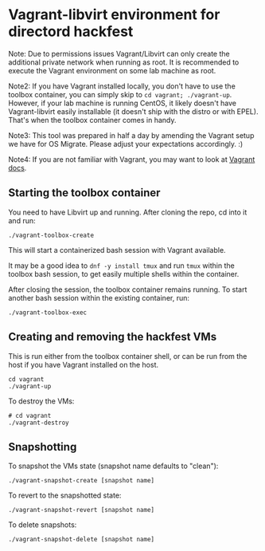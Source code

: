Vagrant-libvirt environment for directord hackfest
==================================================

Note: Due to permissions issues Vagrant/Libvirt can only create the
additional private network when running as root. It is recommended to
execute the Vagrant environment on some lab machine as root.

Note2: If you have Vagrant installed locally, you don't have to use
the toolbox container, you can simply skip to `cd vagrant;
./vagrant-up`. However, if your lab machine is running CentOS, it
likely doesn't have Vagrant-libvirt easily installable (it doesn't
ship with the distro or with EPEL). That's when the toolbox container
comes in handy.

Note3: This tool was prepared in half a day by amending the Vagrant
setup we have for OS Migrate. Please adjust your expectations
accordingly. :)

Note4: If you are not familiar with Vagrant, you may want to look at
[Vagrant docs](https://www.vagrantup.com/docs/cli).

Starting the toolbox container
------------------------------

You need to have Libvirt up and running. After cloning the repo, cd
into it and run:

```
./vagrant-toolbox-create
```

This will start a containerized bash session with Vagrant
available.

It may be a good idea to `dnf -y install tmux` and run `tmux` within
the toolbox bash session, to get easily multiple shells within the
container.

After closing the session, the toolbox container remains running. To
start another bash session within the existing container, run:

```
./vagrant-toolbox-exec
```

Creating and removing the hackfest VMs
--------------------------------------

This is run either from the toolbox container shell, or can be run
from the host if you have Vagrant installed on the host.

```
cd vagrant
./vagrant-up
```

To destroy the VMs:

```
# cd vagrant
./vagrant-destroy
```

Snapshotting
------------

To snapshot the VMs state (snapshot name defaults to "clean"):

```
./vagrant-snapshot-create [snapshot name]
```

To revert to the snapshotted state:

```
./vagrant-snapshot-revert [snapshot name]
```

To delete snapshots:

```
./vagrant-snapshot-delete [snapshot name]
```
